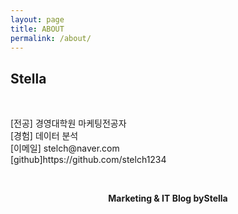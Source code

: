 ```yaml
---
layout: page
title: ABOUT
permalink: /about/
---
```


<h2>Stella</h2>
<br>
<p>[전공] 경영대학원 마케팅전공자
<br>[경험] 데이터 분석
<br>[이메일] stelch@naver.com
<br>[github]https://github.com/stelch1234</p>
<br>
<center><p ><strong><span class="manual">Marketing & IT Blog by</span>Stella</strong></p></center>
<br>




